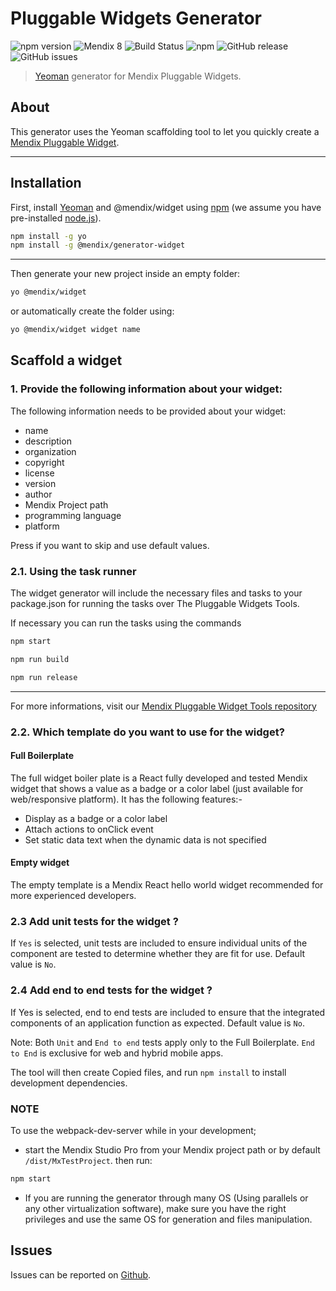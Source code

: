 # Pluggable Widgets Generator
 
 ![npm version](https://badge.fury.io/js/%40mendix%2Fgenerator-widget.svg) 
 ![Mendix 8](https://img.shields.io/badge/mendix-8.0.0-brightgreen.svg)
 ![Build Status](https://travis-ci.org/mendix/pluggable-widgets-generator.svg?branch=master)
 ![npm](https://img.shields.io/npm/dm/@mendix/generator-widget)
 ![GitHub release](https://img.shields.io/github/release/mendix/pluggable-widgets-generator)
 ![GitHub issues](https://img.shields.io/github/issues/mendix/pluggable-widgets-generator)

> [Yeoman](http://yeoman.io) generator for Mendix Pluggable Widgets.

## About

This generator uses the Yeoman scaffolding tool to let you quickly create a [Mendix Pluggable Widget](https://docs.mendix.com/howto/extensibility/pluggable-widgets).

---

## Installation

First, install [Yeoman](http://yeoman.io) and @mendix/widget using [npm](https://www.npmjs.com/) (we assume you have pre-installed [node.js](https://nodejs.org/)).

```bash
npm install -g yo
npm install -g @mendix/generator-widget
```

---

Then generate your new project inside an empty folder:

```bash
yo @mendix/widget
```

or automatically create the folder using:
```bash
yo @mendix/widget widget name
```

## Scaffold a widget

### 1. Provide the following information about your widget:

The following information needs to be provided about your widget:

* name
* description
* organization
* copyright
* license
* version
* author
* Mendix Project path
* programming language
* platform

Press <Enter> if you want to skip and use default values.

### 2.1. Using the task runner

The widget generator will include the necessary files and tasks to your package.json for running the tasks over The Pluggable Widgets Tools.

If necessary you can run the tasks using the commands

```bash
npm start
```

```bash
npm run build
```

```bash
npm run release
```
---
For more informations, visit our [Mendix Pluggable Widget Tools repository](https://github.com/mendix/pluggable-widgets-tools)

### 2.2. Which template do you want to use for the widget?

#### Full Boilerplate

The full widget boiler plate is a React fully developed and tested Mendix widget that shows a value as a badge or a color label (just available for web/responsive platform).
It has the following features:-

* Display as a badge or a color label
* Attach actions to onClick event
* Set static data text when the dynamic data is not specified

#### Empty widget

The empty template is a Mendix React hello world widget recommended for more experienced developers.

### 2.3 Add unit tests for the widget ?

If `Yes` is selected, unit tests are included to ensure individual units of the component are tested to determine whether they are fit for use. Default value is `No`.

### 2.4 Add end to end tests for the widget ?

If Yes is selected, end to end tests are included to ensure that the integrated components of an application function as expected. Default value is `No`.

Note: Both `Unit` and `End to end` tests apply only to the Full Boilerplate. `End to End` is exclusive for web and hybrid mobile apps.

The tool will then create Copied files, and run `npm install` to install development dependencies.

### NOTE

To use the webpack-dev-server while in your development; 
* start the Mendix Studio Pro from your Mendix project path or by default `/dist/MxTestProject`. then run:

```bash
npm start
```

* If you are running the generator through many OS (Using parallels or any other virtualization software), make sure you have the right privileges and use the same OS for generation and files manipulation.

## Issues

Issues can be reported on [Github](https://github.com/mendix/pluggable-widgets-generator/issues).
